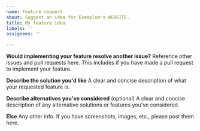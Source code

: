 ```yaml
---
name: Feature request
about: Suggest an idea for Exemplum's WEBSITE.
title: My feature idea
labels: ''
assignees: ''

---
```


**Would implementing your feature resolve another issue?**
Reference other issues and pull requests here. This includes if you have made a pull request to implement your feature.

**Describe the solution you'd like**
A clear and concise description of what your requested feature is.

**Describe alternatives you've considered** (optional)
A clear and concise description of any alternative solutions or features you've considered.

**Else**
   Any other info. If you have screenshots, images, etc., please post them here.
